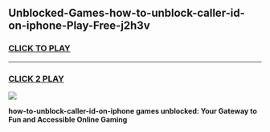 
## Unblocked-Games-how-to-unblock-caller-id-on-iphone-Play-Free-j2h3v
<h3>
<a href="https://premium76.site?title=how-to-unblock-caller-id-on-iphone&ref=20M">CLICK TO PLAY</a></h3>
<hr>

<h3>
<a href="https://premium76.site?title=how-to-unblock-caller-id-on-iphone&ref=20M">CLICK 2 PLAY</a>
  
</h3>

<a href="https://premium76.site?title=how-to-unblock-caller-id-on-iphone&ref=19M"><img src="https://clearcache.store/games.png"></a>


**how-to-unblock-caller-id-on-iphone games unblocked: Your Gateway to Fun and Accessible Online Gaming**
